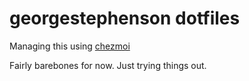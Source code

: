 # georgestephenson dotfiles

Managing this using [chezmoi](https://github.com/twpayne/chezmoi)

Fairly barebones for now. Just trying things out.
